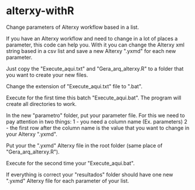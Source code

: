 # alterxy-withR
Change parameters of Alterxy workflow based in a list.

If you have an Alterxy workflow and need to change in a lot of places a parameter, this code can help you. With it you can change the Alterxy xml string based in a csv list and save a new Alterxy ".yxmd" for each new parameter.

Just copy the "Execute_aqui.txt" and "Gera_arq_alterxy.R" to a folder that you want to create your new files. 

Change the extension of "Execute_aqui.txt" file to ".bat".

Execute for the first time this batch "Execute_aqui.bat". The program will create all directories to work. 

In the new "parametro" folder, put your parameter file. For this we need to pay attention in two things:
1 - you need a column name (Ex. parameters)
2 - the first row after the column name is the value that you want to change in your Alterxy ".yxmd". 

Put your the ".yxmd" Alterxy file in the root folder (same place of "Gera_arq_alterxy.R").

Execute for the second time your "Execute_aqui.bat".

If everything is correct your "resultados" folder should have one new ".yxmd" Alterxy file for each parameter of your list.
